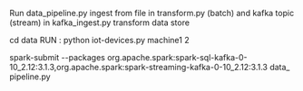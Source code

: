
Run data_pipeline.py
ingest from file in transform.py (batch) and kafka topic (stream) in kafka_ingest.py
transform data
store

cd data
RUN : python iot-devices.py machine1 2

spark-submit --packages org.apache.spark:spark-sql-kafka-0-10_2.12:3.1.3,org.apache.spark:spark-streaming-kafka-0-10_2.12:3.1.3 data_
pipeline.py

